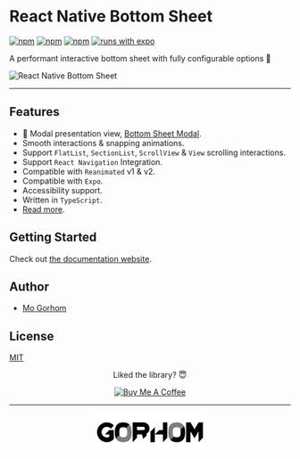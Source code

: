 # React Native Bottom Sheet

[![npm](https://img.shields.io/npm/v/@gorhom/bottom-sheet?style=flat-square)](https://www.npmjs.com/package/@gorhom/bottom-sheet) [![npm](https://img.shields.io/npm/l/@gorhom/bottom-sheet?style=flat-square)](https://www.npmjs.com/package/@gorhom/bottom-sheet) [![npm](https://img.shields.io/badge/types-included-blue?style=flat-square)](https://www.npmjs.com/package/@gorhom/bottom-sheet) [![runs with expo](https://img.shields.io/badge/Runs%20with%20Expo-4630EB.svg?style=flat-square&logo=EXPO&labelColor=f3f3f3&logoColor=000)](https://expo.io/)


A performant interactive bottom sheet with fully configurable options 🚀

![React Native Bottom Sheet](./preview.gif)

---

## Features

- 🌟 Modal presentation view, [Bottom Sheet Modal](https://gorhom.github.io/react-native-bottom-sheet/modal).
- Smooth interactions & snapping animations.
- Support `FlatList`, `SectionList`, `ScrollView` & `View` scrolling interactions.
- Support `React Navigation` Integration.
- Compatible with `Reanimated` v1 & v2.
- Compatible with `Expo`.
- Accessibility support.
- Written in `TypeScript`.
- [Read more](https://gorhom.github.io/react-native-bottom-sheet).

## Getting Started

Check out [the documentation website](https://gorhom.github.io/react-native-bottom-sheet).

## Author

- [Mo Gorhom](https://gorhom.dev/)

## License

[MIT](./LICENSE)

<div align="center">

Liked the library? 😇

<a href="https://www.buymeacoffee.com/gorhom" target="_blank"><img src="https://cdn.buymeacoffee.com/buttons/default-red.png" alt="Buy Me A Coffee" height="34" ></a>

</div>

---

<p align="center">
<a href="https://gorhom.dev" target="_blank"><img alt="Mo Gorhom" src="./logo.png"></a>
</p>
